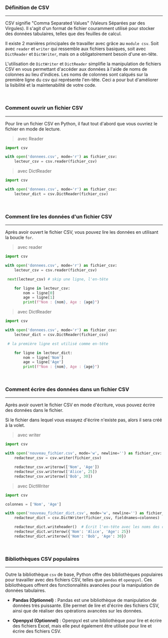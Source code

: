 ### Définition de CSV

---

CSV signifie "Comma Separated Values" (Valeurs Séparées par des Virgules). Il s'agit d'un format de fichier couramment utilisé pour stocker des données tabulaires, telles que des feuilles de calcul.

Il existe 2 manières principales de travailler avec grâce au `module csv`. Soit avec `reader` et `writer` qui ressemble aux fichiers basiques, soit avec `DictReader` et `DictWriter`, mais on a obligatoirement besoin d'une en-tête.

L'utilisation de `DictWriter` et `DictReader` simplifie la manipulation de fichiers CSV en vous permettant d'accéder aux données à l'aide de noms de colonnes au lieu d'indices. Les noms de colonnes sont calqués sur la première ligne du csv qui représente l'en-tête. Ceci a pour but d'améliorer la lisibilité et la maintenabilité de votre code.

<br>

### Comment ouvrir un fichier CSV

---

Pour lire un fichier CSV en Python, il faut tout d'abord que vous ouvriez le fichier en mode de lecture.

> avec Reader

```python
import csv

with open('donnees.csv', mode='r') as fichier_csv:
    lecteur_csv = csv.reader(fichier_csv)
```

> avec DictReader

```python
import csv

with open('donnees.csv', mode='r') as fichier_csv:
    lecteur_dict = csv.DictReader(fichier_csv)
```

<br>

### Comment lire les données d'un fichier CSV

---

Après avoir ouvert le fichier CSV, vous pouvez lire les données en utilisant la boucle `for`.

> avec reader

```python
import csv

with open('donnees.csv', mode='r') as fichier_csv:
    lecteur_csv = csv.reader(fichier_csv)

 next(lecteur_csv) # skip une ligne, l'en-tête

    for ligne in lecteur_csv:
        nom = ligne[0]
        age = ligne[1]
        print(f"Nom : {nom}, Age : {age}")
```

> avec DictReader

```python
import csv

with open('donnees.csv', mode='r') as fichier_csv:
    lecteur_dict = csv.DictReader(fichier_csv)

 # la première ligne est utilisé comme en-tête

    for ligne in lecteur_dict:
        nom = ligne['Nom']
        age = ligne['Age']
        print(f"Nom : {nom}, Age : {age}")
```

<br>

### Comment écrire des données dans un fichier CSV

---

Après avoir ouvert le fichier CSV en mode d'écriture, vous pouvez écrire des données dans le fichier.

Si le fichier dans lequel vous essayez d'écrire n'existe pas, alors il sera créé à la volet.

> avec writer

```python
import csv

with open('nouveau_fichier.csv', mode='w', newline='') as fichier_csv:
    redacteur_csv = csv.writer(fichier_csv)

    redacteur_csv.writerow(['Nom', 'Age'])
    redacteur_csv.writerow(['Alice', 25])
    redacteur_csv.writerow(['Bob', 30])
```

> avec DictWriter

```python
import csv

colonnes = ['Nom', 'Age']

with open('nouveau_fichier_dict.csv', mode='w', newline='') as fichier_csv:
    redacteur_dict = csv.DictWriter(fichier_csv, fieldnames=colonnes)

    redacteur_dict.writeheader()  # Écrit l'en-tête avec les noms des colonnes
    redacteur_dict.writerow({'Nom': 'Alice', 'Age': 25})
    redacteur_dict.writerow({'Nom': 'Bob', 'Age': 30})
```

<br>

### Bibliothèques CSV populaires

---

Outre la bibliothèque `csv` de base, Python offre des bibliothèques populaires pour travailler avec des fichiers CSV, telles que `pandas` et `openpyxl`. Ces bibliothèques offrent des fonctionnalités avancées pour la manipulation de données tabulaires.

- **Pandas (Optionnel)** : Pandas est une bibliothèque de manipulation de données très puissante. Elle permet de lire et d'écrire des fichiers CSV, ainsi que de réaliser des opérations avancées sur les données.

- **Openpyxl (Optionnel)** : Openpyxl est une bibliothèque pour lire et écrire des fichiers Excel, mais elle peut également être utilisée pour lire et écrire des fichiers CSV.
